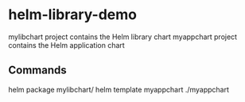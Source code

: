 # helm-library-demo

mylibchart project contains the Helm library chart
myappchart project contains the Helm application chart

## Commands
helm package mylibchart/
helm template myappchart ./myappchart
